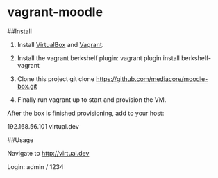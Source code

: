 vagrant-moodle
==============

##Install

1. Install [VirtualBox](https://www.virtualbox.org/) and [Vagrant](http://www.vagrantup.com/).

2. Install the vagrant berkshelf plugin: vagrant plugin install berkshelf-vagrant

3. Clone this project git clone https://github.com/mediacore/moodle-box.git

4. Finally run vagrant up to start and provision the VM.

After the box is finished provisioning, add to your host:

192.168.56.101	virtual.dev

##Usage

Navigate to http://virtual.dev

Login: admin / 1234
